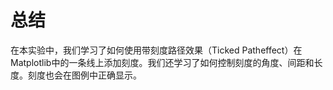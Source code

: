 # 总结

在本实验中，我们学习了如何使用带刻度路径效果（Ticked Patheffect）在Matplotlib中的一条线上添加刻度。我们还学习了如何控制刻度的角度、间距和长度。刻度也会在图例中正确显示。
